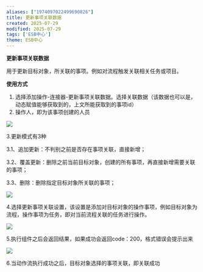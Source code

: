 ```yaml
---
aliases: ["1974097022499690826"]
title: 更新事项关联数据
created: 2025-07-29
modified: 2025-07-29
tags: ['ESB中心']
theme: ESB中心
---
```


**更新事项关联数据**

用于更新目标对象，所关联的事项。例如对流程触发关联相关任务或项目。

**使用方式**

1. 选择添加操作-连接器-更新事项关联数据。选择关联数据（该数据也可以是，动态赋值能够获取到的，上文所能获取到的事项id）
2. 操作人，即为该事项创建的人员

![](https://myhelpdoc.oss-cn-heyuan.aliyuncs.com/mdimages/de3dbfb5701f0fad5ddfe8ccfa62accd.jpg)

3.更新模式有3种

3.1、追加更新：不判别之前是否存在事项关联，直接新增；

3.2、覆盖更新：删除之前当前目标对象，创建的所有事项，再直接新增需要关联的事项；

3.3、删除：删除指定目标对象所关联的事项；

![](https://myhelpdoc.oss-cn-heyuan.aliyuncs.com/mdimages/8399c1dc87b2e55f4959752d1bd9d1cd.jpg)

4.选择更新事项关联设置，该设置是添加对目标对象的操作事项，例如目标对象为流程，操作事项为任务，即对当前流程关联的任务进行操作。

![](https://myhelpdoc.oss-cn-heyuan.aliyuncs.com/mdimages/a05af31f57fb7cb0e8f9d6c5b42e1a73.jpg)

5.执行组件之后会返回结果，如果成功会返回code：200，格式错误会提示出来

![](https://myhelpdoc.oss-cn-heyuan.aliyuncs.com/mdimages/e0432ad9745e39b26f720bf6e2eafe80.jpg)

6.当动作流执行成功之后，目标对象选择的事项关联，即关联成功

